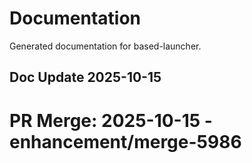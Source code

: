 # Documentation

Generated documentation for based-launcher.

## Doc Update 2025-10-15

# PR Merge: 2025-10-15 - enhancement/merge-5986
